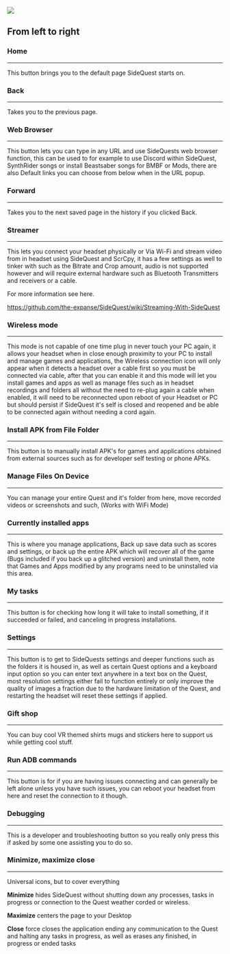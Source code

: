 ![](https://cdn.discordapp.com/attachments/615234075778875453/656248128986677254/Screenshot_1056.png)

## From left to right

### Home
----
This button brings you to the default page SideQuest starts on.

### Back
----
Takes you to the previous page.

### Web Browser
----
This button lets you can type in any URL and use SideQuests web browser function, this can be used to for example to use Discord within SideQuest, SynthRider songs or install Beastsaber songs for BMBF or Mods, there are also Default links you can choose from below when in the URL popup.

### Forward
----
Takes you to the next saved page in the history if you clicked Back.

### Streamer
----
This lets you connect your headset physically or Via Wi-Fi and stream video from in headset using SideQuest and ScrCpy, it has a few settings as well to tinker with such as the Bitrate and Crop amount, audio is not supported however and will require external hardware such as Bluetooth Transmitters and receivers or a cable.

For more information see here. 

https://github.com/the-expanse/SideQuest/wiki/Streaming-With-SideQuest

### Wireless mode
----
This mode is not capable of one time plug in never touch your PC again, it allows your headset when in close enough proximity to your PC to install and manage games and applications, the Wireless connection icon will only appear when it detects a headset over a cable first so you must be connected via cable, after that you can enable it and this mode will let you install games and apps as well as manage files such as in headset recordings and folders all without the need to re-plug again a cable when enabled, it will need to be reconnected upon reboot of your Headset or PC but should persist if SideQuest it's self is closed and reopened and be able to be connected again without needing a cord again.

### Install APK from File Folder
----
This button is to manually install APK's for games and applications obtained from external sources such as for developer self testing or phone APKs.

### Manage Files On Device
----
You can manage your entire Quest and it's folder from here, move recorded videos or screenshots and such, (Works with WiFi Mode)

### Currently installed apps
----
This is where you manage applications, Back up save data such as scores and settings, or back up the entire APK which will recover all of the game (Bugs included if you back up a glitched version) and uninstall them, note that Games and Apps modified by any programs need to be uninstalled via this area.

### My tasks
----
This button is for checking how long it will take to install something, if it succeeded or failed, and canceling in progress installations.

### Settings
----
This button is to get to SideQuests settings and deeper functions such as the folders it is housed in, as well as certain Quest options and a keyboard input option so you can enter text anywhere in a text box on the Quest, most resolution settings either fail to function entirely or only improve the quality of images a fraction due to the hardware limitation of the Quest, and restarting the headset will reset these settings if applied.

### Gift shop
----
You can buy cool VR themed shirts mugs and stickers here to support us while getting cool stuff.

### Run ADB commands
----
This button is for if you are having issues connecting and can generally be left alone unless you have such issues, you can reboot your headset from here and reset the connection to it though.

### Debugging
----
This is a developer and troubleshooting button so you really only press this if asked by some one assisting you to do so.

### Minimize, maximize close
----
Universal icons, but to cover everything

**Minimize** hides SideQuest without shutting down any processes, tasks in progress or connection to the Quest weather corded or wireless.

**Maximize** centers the page to your Desktop

**Close** force closes the application ending any communication to the Quest and halting any tasks in progress, as well as erases any finished, in progress or ended tasks